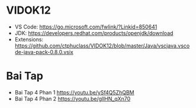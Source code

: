 # VIDOK12
- VS Code: https://go.microsoft.com/fwlink/?Linkid=850641
- JDK: https://developers.redhat.com/products/openjdk/download
- Extensions: https://github.com/ctphuclass/VIDOK12/blob/master/Java/vscjava.vscode-java-pack-0.8.0.vsix
# Bai Tap
- Bai Tap 4 Phan 1 https://youtu.be/ySf4Q5ZhQBM
- Bai Tap 4 Phan 2 https://youtu.be/gllHN_qXn70
